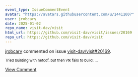 ```yaml
---
event_type: IssueCommentEvent
avatar: "https://avatars.githubusercontent.com/u/1441100?"
user: jrobcary
date: 2025-01-02
repo_name: visit-dav/visit
html_url: https://github.com/visit-dav/visit/issues/20169
repo_url: https://github.com/visit-dav/visit
---
```


<a href='https://github.com/jrobcary' target='_blank'>jrobcary</a> commented on issue <a href='https://github.com/visit-dav/visit/issues/20169' target='_blank'>visit-dav/visit#20169</a>.

<small>Tried building with netcdf, but then vtk fails to build:...</small>

<a href='https://github.com/visit-dav/visit/issues/20169' target='_blank'>View Comment</a>